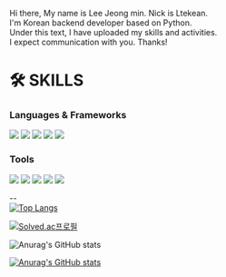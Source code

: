 Hi there, My name is Lee Jeong min. Nick is Ltekean.
<br>
I'm Korean backend developer based on Python.
<br>
Under this text, I have uploaded my skills and activities.
<br>
I expect communication with you. Thanks!


# 🛠️ SKILLS

### Languages & Frameworks
<img src="https://img.shields.io/badge/python-3776AB?style=for-the-badge&logo=python&logoColor=white"> <img src="https://img.shields.io/badge/django-092E20?style=for-the-badge&logo=django&logoColor=white"> <img src="https://img.shields.io/badge/html5-E34F26?style=for-the-badge&logo=html5&logoColor=white"> <img src="https://img.shields.io/badge/css-1572B6?style=for-the-badge&logo=css3&logoColor=white"> <img src="https://img.shields.io/badge/javascript-F7DF1E?style=for-the-badge&logo=javascript&logoColor=black">

### Tools
<img src="https://img.shields.io/badge/GitHub-100000?style=for-the-badge&logo=github&logoColor=white"> <img src="https://img.shields.io/badge/git-F05032?style=for-the-badge&logo=git&logoColor=white"> <img src="https://img.shields.io/badge/Visual%20Studio%20Code-007ACC.svg?&style=for-the-badge&logo=Visual%20Studio%20Code&logoColor=white"> <img src="https://img.shields.io/badge/intellij-000000.svg?&style=for-the-badge&logo=intellijidea&logoColor=white"> <img src="https://img.shields.io/badge/notion-000000.svg?&style=for-the-badge&logo=notion&logoColor=white">


--
<br>
[![Top Langs](https://github-readme-stats.vercel.app/api/top-langs/?username=ltekean)](https://github.com/anuraghazra/github-readme-stats)
<br>

[![Solved.ac프로필](http://mazassumnida.wtf/api/v2/generate_badge?boj=ltekean)](https://solved.ac/ltekean)
<br>  

![Anurag's GitHub stats](https://github-readme-stats.vercel.app/api?username=ltekean&hide=contribs,prs&show_icons=true&theme=graywhite)
<br>

[![Anurag's GitHub stats](https://github-readme-stats.vercel.app/api?username=ltekean)](https://github.com/anuraghazra/github-readme-stats)
<br>

<!---
ltekean/ltekean is a ✨ special ✨ repository because its `README.md` (this file) appears on your GitHub profile.
You can click the Preview link to take a look at your changes.
--->
